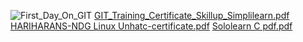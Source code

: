 ![First_Day_On_GIT](https://user-images.githubusercontent.com/99206379/158954218-9f6e1210-653f-4748-bf09-23524d5c1ed3.png)
[GIT_Training_Certificate_Skillup_Simplilearn.pdf](https://github.com/Hariharan20102000/M1_March_2022/files/8302351/GIT_Training_Certificate_Skillup_Simplilearn.pdf)
[HARIHARANS-NDG Linux Unhatc-certificate.pdf](https://github.com/Hariharan20102000/M1_March_2022/files/8302353/HARIHARANS-NDG.Linux.Unhatc-certificate.pdf)
[Sololearn C pdf.pdf](https://github.com/Hariharan20102000/M1_March_2022/files/8302354/Sololearn.C.pdf.pdf)
